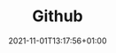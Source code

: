 ---
title: "Github"
date: 2021-11-01T13:17:56+01:00
menu: topnav
weight: 20

# set the link if you want to redirect the user.
link: "https://github.com/EchoZap"
# set the html target parameter if you want to change default behavior
target: "_blank"
---